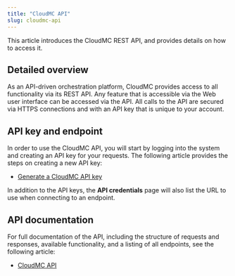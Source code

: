 ```yaml
---
title: "CloudMC API"
slug: cloudmc-api
---
```



This article introduces the CloudMC REST API, and provides details on how to access it.

## Detailed overview

As an API-driven orchestration platform, CloudMC provides access to all functionality via its REST API. Any feature that is accessible via the Web user interface can be accessed via the API. All calls to the API are secured via HTTPS connections and with an API key that is unique to your account.

## API key and endpoint

In order to use the CloudMC API, you will start by logging into the system and creating an API key for your requests. The following article provides the steps on creating a new API key:

-   [Generate a CloudMC API key](../how-to/how-to-cloudmc-api-key.md)

In addition to the API keys, the **API credentials** page will also list the URL to use when connecting to an endpoint.

## API documentation

For full documentation of the API, including the structure of requests and responses, available functionality, and a listing of all endpoints, see the following article:

-   <a href="https://cloudops.github.io/cloudmc-api-docs/#getting-started" target="_blank">CloudMC API</a>

